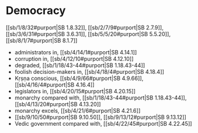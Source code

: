 # Democracy

[[sb/1/8/32#purport|SB 1.8.32]], [[sb/2/7/9#purport|SB 2.7.9]], [[sb/3/6/31#purport|SB 3.6.31]], [[sb/5/5/20#purport|SB 5.5.20]], [[sb/8/1/7#purport|SB 8.1.7]]

* administrators in, [[sb/4/14/1#purport|SB 4.14.1]]
* corruption in, [[sb/4/12/10#purport|SB 4.12.10]]
* degraded, [[sb/1/18/43-44#purport|SB 1.18.43-44]]
* foolish decision-makers in, [[sb/4/18/4#purport|SB 4.18.4]]
* Kṛṣṇa conscious, [[sb/4/9/66#purport|SB 4.9.66]], [[sb/4/16/4#purport|SB 4.16.4]]
* legislators in, [[sb/4/20/15#purport|SB 4.20.15]]
* monarchy compared with, [[sb/1/18/43-44#purport|SB 1.18.43-44]], [[sb/4/13/20#purport|SB 4.13.20]]
* monarchy excels, [[sb/4/21/6#purport|SB 4.21.6]]
*  [[sb/9/10/50#purport|SB 9.10.50]], [[sb/9/13/12#purport|SB 9.13.12]]
* Vedic government compared with, [[sb/4/22/45#purport|SB 4.22.45]]
